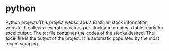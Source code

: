 # python
Python projects
This project webscraps a Brazilian stock information website. It collects several indicators per stock and creates a table ready for excel output.
The tct file containes the codes of the stocks desired.
The excel file is the output of the project. It is automatic populated by the most recent scraping
